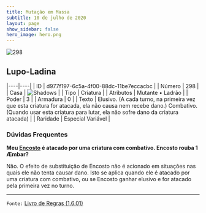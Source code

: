 ```yaml
---
title: Mutação em Massa
subtitle: 10 de julho de 2020
layout: page
show_sidebar: false
hero_image: hero.png
---
```


![298](https://cdn.keyforgegame.com/media/card_front/pt/479_298_X76VJ5FW8PJ7_pt.png)

## Lupo-Ladina

|----|----|
| ID | d977f197-6c5a-4f00-88dc-11be7eccacbc |
| Número | 298 |
| Casa | ![Shadows](https://archonarcana.com/images/thumb/e/ee/Shadows.png/22px-Shadows.png "Sombras") |
| Tipo | Criatura |
| Atributos | Mutante • Ladrão |
| Poder | 3 |
| Armadura | 0 |
| Texto | Elusivo. (A cada turno, na primeira vez que esta criatura for atacada, ela não causa nem recebe dano.) Combativo. (Quando usar esta criatura para lutar, ela não sofre dano da criatura atacada) |
| Raridade | Especial Variável |

### Dúvidas Frequentes

**Meu [Encosto](/mm/257) é atacado por uma criatura com combativo.
Encosto rouba 1 Æmbar?**

Não. O efeito de substituição de Encosto não é acionado em situações
nas quais ele não tenta causar dano. Isto se aplica quando ele é atacado
por uma criatura com combativo, ou se Encosto ganhar elusivo e for
atacado pela primeira vez no turno.

<hr/>

`Fonte:` [Livro de Regras (1.6.01)](https://drive.google.com/open?id=1YNhLKUC0xfriiMwFYpDu1Go3zPJw6gYo)

